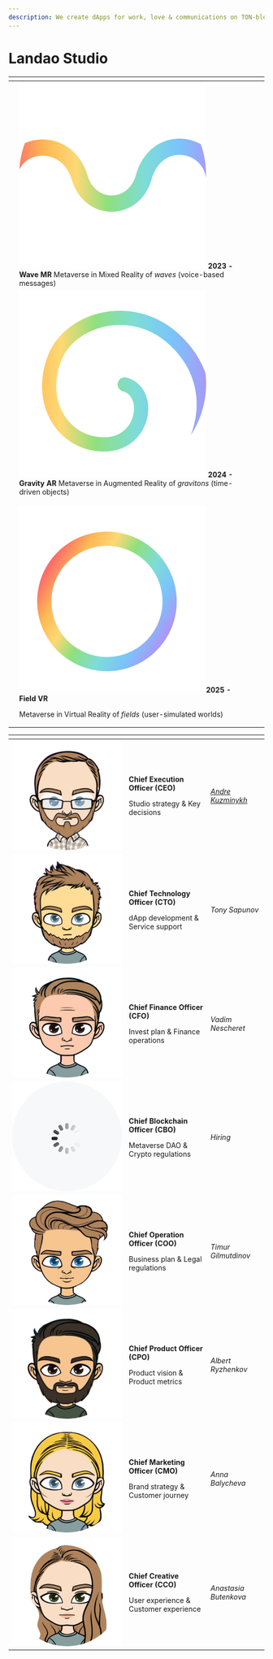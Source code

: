 ```yaml
---
description: We create dApps for work, love & communications on TON-blockchain
---
```


# Landao Studio

<table data-view="cards"><thead><tr><th></th><th></th><th></th><th data-hidden data-card-cover data-type="files"></th></tr></thead><tbody><tr><td></td><td><strong></strong><img src="../.gitbook/assets/telegram-cloud-document-2-5197520528264407570 (1).jpg" alt="" data-size="line"> <strong>2023 -</strong> <strong>Wave MR</strong> Metaverse in Mixed Reality of <em>waves</em> (voice-based messages)</td><td></td><td></td></tr><tr><td></td><td><strong></strong><img src="../.gitbook/assets/telegram-cloud-document-2-5197520528264407569.jpg" alt="" data-size="line"> <strong>2024 - Gravity AR</strong> Metaverse in Augmented Reality of <em>gravitons</em> (time-driven objects)</td><td></td><td></td></tr><tr><td></td><td><p><strong></strong><img src="../.gitbook/assets/telegram-cloud-document-2-5197520528264407568.jpg" alt="" data-size="line"><strong>2025 - Field VR</strong></p><p>Metaverse in Virtual Reality of <em>fields</em> (user-simulated worlds)</p></td><td></td><td></td></tr></tbody></table>

<table data-card-size="large" data-view="cards"><thead><tr><th></th><th></th><th></th></tr></thead><tbody><tr><td><img src="../.gitbook/assets/telegram-cloud-document-2-5197520528264407578.jpg" alt=""></td><td><p><strong>Chief Execution Officer (CEO)</strong></p><p>Studio strategy &#x26; Key decisions</p></td><td><em></em><a href="https://www.linkedin.com/in/andre-kuzminykh/"><em>Andre Kuzminykh</em></a><em></em></td></tr><tr><td><img src="../.gitbook/assets/telegram-cloud-document-2-5197520528264407583 (1).jpg" alt=""></td><td><p><strong>Chief Technology Officer (CTO)</strong></p><p>dApp development &#x26; Service support</p></td><td><em>Tony Sapunov</em></td></tr><tr><td><img src="../.gitbook/assets/telegram-cloud-document-2-5197520528264407582.jpg" alt=""></td><td><p><strong>Chief Finance Officer (CFO)</strong></p><p>Invest plan &#x26; Finance operations</p></td><td><em>Vadim Nescheret</em></td></tr><tr><td><img src="../.gitbook/assets/telegram-cloud-document-2-5197520528264407581.jpg" alt=""></td><td><p><strong>Chief Blockchain Officer (CBO)</strong></p><p>Metaverse DAO &#x26; Crypto regulations</p></td><td><em>Hiring</em></td></tr><tr><td><img src="../.gitbook/assets/telegram-cloud-document-2-5197520528264407580.jpg" alt=""></td><td><p><strong>Chief Operation Officer (COO)</strong></p><p>Business plan &#x26; Legal regulations</p></td><td><em>Timur Gilmutdinov</em></td></tr><tr><td><img src="../.gitbook/assets/telegram-cloud-document-2-5197520528264407576.jpg" alt=""></td><td><p><strong>Chief Product Officer (CPO)</strong></p><p>Product vision &#x26; Product metrics</p></td><td><em>Albert Ryzhenkov</em> </td></tr><tr><td><img src="../.gitbook/assets/telegram-cloud-document-2-5197520528264407577.jpg" alt=""></td><td><p><strong>Chief Marketing Officer (CMO)</strong></p><p>Brand strategy &#x26; Customer journey </p></td><td><em>Anna Balycheva</em> </td></tr><tr><td><img src="../.gitbook/assets/telegram-cloud-document-2-5197520528264407579.jpg" alt=""></td><td><p><strong>Chief Creative Officer (CCO)</strong></p><p>User experience &#x26; Customer experience</p></td><td><em>Anastasia Butenkova</em></td></tr></tbody></table>


